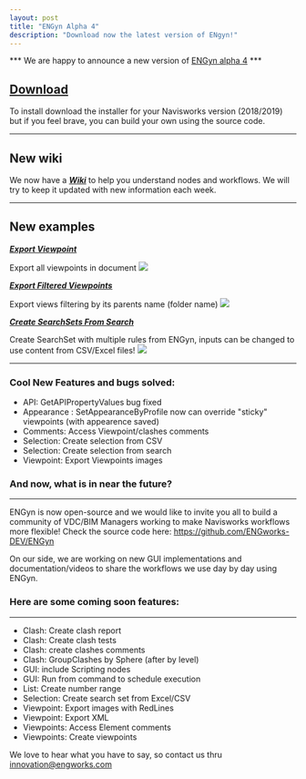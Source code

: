 ```yaml
---
layout: post
title: "ENGyn Alpha 4"
description: "Download now the latest version of ENgyn!"
---
```


*** We are happy to announce a new version of [ENGyn alpha 4](https://github.com/ENGworks-DEV/ENGyn/releases/tag/0.1.4.alpha4) ***

## [Download](https://github.com/ENGworks-DEV/ENGyn/releases/tag/0.1.4.alpha4)
To install download the installer for your Navisworks version (2018/2019) but if you feel brave, you can build your own using the source code.

------
## New wiki

We now have a [***Wiki***](https://github.com/ENGworks-DEV/ENGyn/wiki) to help you understand nodes and workflows. 
We will try to keep it updated with new information each week.

------
## New examples

[***Export Viewpoint***](https://github.com/ENGworks-DEV/ENGyn/blob/master/examples/ExportViewpoint.vplxml)

Export all viewpoints in document
![](/ENGyn/assests/img/ExportViewpoint.png)

[***Export Filtered Viewpoints***](https://github.com/ENGworks-DEV/ENGyn/blob/master/examples/ExportFilteredViewpoints.vplxml)

Export views filtering by its parents name (folder name)
![](/ENGyn/assests/img/ExportFilteredViewpoints.png)


[***Create SearchSets From Search***](https://github.com/ENGworks-DEV/ENGyn/blob/master/examples/CreateSearchSetsFromSearch.vplxml)

Create SearchSet with multiple rules from ENGyn, inputs can be changed to use content from CSV/Excel files!
![](/ENGyn/assests/img/CreateSearchSetsFromSearch.png)


------

### Cool New Features and bugs solved:

* API: GetAPIPropertyValues bug fixed
* Appearance : SetAppearanceByProfile now can override "sticky" viewpoints (with appearence saved)
* Comments: Access Viewpoint/clashes comments
* Selection: Create selection from CSV
* Selection: Create selection from search
* Viewpoint: Export Viewpoints images


### And now, what is in near the future?
------------------------------------------------------------


ENGyn is now open-source and we would like to invite you all to build a community of VDC/BIM Managers working to make Navisworks workflows more flexible! Check the source code here:  https://github.com/ENGworks-DEV/ENGyn

On our side, we are working on new GUI implementations and documentation/videos to share the workflows we use day by day using ENGyn.

### Here are some coming soon features:
------------------------------------------------------------
* Clash: Create clash report
* Clash: Create clash tests
* Clash: create clashes comments
* Clash: GroupClashes by Sphere (after by level)
* GUI: include Scripting nodes
* GUI: Run from command to schedule execution
* List: Create number range
* Selection: Create search set from Excel/CSV
* Viewpoint: Export images with RedLines
* Viewpoint: Export XML
* Viewpoints: Access Element comments
* Viewpoints: Create viewpoints


We love to hear what you have to say, so contact us thru [innovation@engworks.com](mailto:minnovation@engworks.com?subject=ENGyn%200.1.2:%20Feedback)

